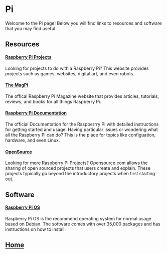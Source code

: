 # Pi
Welcome to the Pi page! Below you will find links to resources and software that you may find useful. 

## Resources
#### [Raspberry Pi Projects](https://projects.raspberrypi.org/en)
Looking for projects to do with a Raspberry Pi? This website provides projects such as games, websites, digital art, and even robots. 

#### [The MagPi](https://magpi.raspberrypi.org/)
The offical Raspberry Pi Magazine website that provides articles, tutorials, reviews, and books for all things Raspberry Pi. 

#### [Raspberry Pi Documentation](https://www.raspberrypi.org/documentation/)
The official Documentation for the Raspberrry Pi with detailed instructions for getting started and usage. Having particular issues or wondering what all the Raspberry Pi can do? This is the place for topics like configuation, hardware, and even Linux. 

#### [OpenSource](https://opensource.com/tags/raspberry-pi)
Looking for more Raspberry Pi Projects? Opensource.com allows the sharing of open sourced projects that users create and explain. These projects typically go beyond the introductory projects when first starting out. 

## Software
#### [Raspberry Pi OS](https://www.raspberrypi.org/documentation/raspbian/)
Raspberry Pi OS is the recommend operating system for normal usage based on Debian. The software comes with over 35,000 packages and has instructions on how to install. 

## [Home](https://ninjachurros.github.io/fl-test/)
